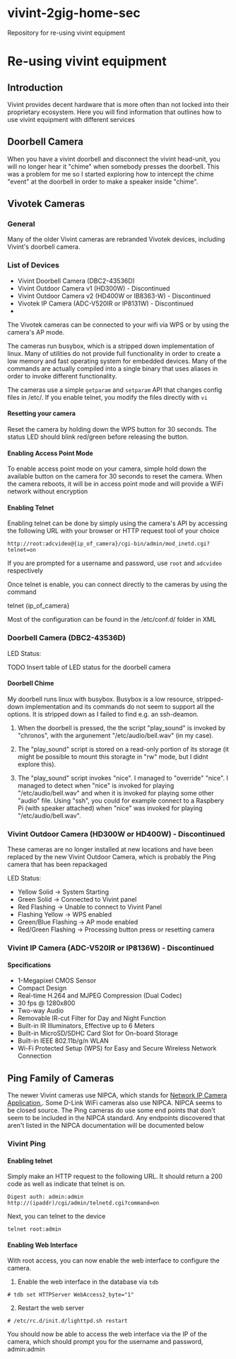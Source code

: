 # vivint-2gig-home-sec
Repository for re-using vivint equipment
# Re-using vivint equipment
## Introduction

Vivint provides decent hardware that is more often than not locked into their proprietary ecosystem. Here you will find information that outlines how to use vivint equipment with different services

## Doorbell Camera

When you have a vivint doorbell and disconnect the vivint head-unit, you will no longer hear it "chime" when somebody presses the doorbell. This was a problem for me so I started exploring how to intercept the chime "event" at the doorbell in order to make a speaker inside "chime".

## Vivotek Cameras

### General

Many of the older Vivint cameras are rebranded Vivotek devices, including Vivint's doorbell camera.

### List of Devices

* Vivint Doorbell Camera (DBC2-43536D)
* Vivint Outdoor Camera v1 (HD300W) - Discontinued
* Vivint Outdoor Camera v2 (HD400W or IB8363-W) - Discontinued
* Vivotek IP Camera (ADC-V520IR or IP8131W) - Discontinued
*

The Vivotek cameras can be connected to your wifi via WPS or by using the camera's AP mode.

The cameras run busybox, which is a stripped down implementation of linux. Many of utilities do not provide full functionality in order to create a low memory and fast operating system for embedded devices. Many of the commands are actually compiled into a single binary that uses aliases in order to invoke different functionality.

The cameras use a simple `getparam` and `setparam` API that changes config files in /etc/. If you enable telnet, you modify the files directly with `vi`

#### Resetting your camera

Reset the camera by holding down the WPS button for 30 seconds. The status LED should blink red/green before releasing the button.

#### Enabling Access Point Mode

To enable access point mode on your camera, simple hold down the available button on the camera for 30 seconds to reset the camera. When the camera reboots, it will be in access point mode and will provide a WiFi network without encryption

#### Enabling Telnet

Enabling telnet can be done by simply using the camera's API by accessing the following URL with your browser or HTTP request tool of your choice

    http://root:adcvideo@{ip_of_camera}/cgi-bin/admin/mod_inetd.cgi?telnet=on

If you are prompted for a username and password, use `root` and `adcvideo` respectively

Once telnet is enable, you can connect directly to the cameras by using the command

  telnet {ip_of_camera}

  Most of the configuration can be found in the /etc/conf.d/ folder in XML

### Doorbell Camera (DBC2-43536D)

LED Status:

TODO Insert table of LED status for the doorbell camera

#### Doorbell Chime
My doorbell runs linux with busybox. Busybox is a low resource, stripped-down implementation and its commands do not seem to support all the options. It is stripped down as I failed to find e.g. an ssh-deamon.

1. When the doorbell is pressed, the the script "play_sound" is invoked by "chronos", with the argunement "/etc/audio/bell.wav" (in my case).

2. The "play_sound" script is stored on a read-only portion of its storage (it might be possible to mount this storagte in "rw" mode, but I didnt explore this).

3. The "play_sound" script invokes "nice". I managed to "override" "nice". I managed to detect when "nice" is invoked for playing "/etc/audio/bell.wav" and when it is invoked for playing some other "audio" file. Using "ssh", you could for example connect to a Raspbery Pi (with speaker attached) when "nice" was invoked for playing "/etc/audio/bell.wav".

### Vivint Outdoor Camera (HD300W or HD400W) - Discontinued

These cameras are no longer installed at new locations and have been replaced by the new Vivint Outdoor Camera, which is probably the Ping camera that has been repackaged

LED Status:
- Yellow Solid -> System Starting
- Green Solid -> Connected to Vivint panel
- Red Flashing -> Unable to connect to Vivint Panel
- Flashing Yellow -> WPS enabled
- Green/Blue Flashing -> AP mode enabled
- Red/Green Flashing -> Processing button press or resetting camera

### Vivint IP Camera (ADC-V520IR or IP8136W) - Discontinued

#### Specifications

* 1-Megapixel CMOS Sensor
* Compact Design
* Real-time H.264 and MJPEG Compression (Dual Codec)
* 30 fps @ 1280x800
* Two-way Audio
* Removable IR-cut Filter for Day and Night Function
* Built-in IR Illuminators, Effective up to 6 Meters
* Built-in MicroSD/SDHC Card Slot for On-board Storage
* Built-in IEEE 802.11b/g/n WLAN
* Wi-Fi Protected Setup (WPS) for Easy and Secure Wireless Network Connection

## Ping Family of Cameras

The newer Vivint cameras use NIPCA, which stands for [Network IP Camera Application.](http://gurau-audibert.hd.free.fr/josdblog/wp-content/uploads/2013/09/CGI_2121.pdf). Some D-Link WiFi cameras also use NIPCA. NIPCA seems to be closed source. The Ping cameras do use some end points that don't seem to be included in the NIPCA standard. Any endpoints discovered that aren't listed in the NIPCA documentation will be documented below

### Vivint Ping

#### Enabling telnet

Simply make an HTTP request to the following URL. It should return a 200 code as well as indicate that telnet is on.

```
Digest auth: admin:admin
http://(ipaddr)/cgi/admin/telnetd.cgi?command=on
```

Next, you can telnet to the device

    telnet root:admin

#### Enabling Web Interface

With root access, you can now enable the web interface to configure the camera.

1. Enable the web interface in the database via `tdb`

```
# tdb set HTTPServer WebAccess2_byte="1"
```

2. Restart the web server

```
# /etc/rc.d/init.d/lighttpd.sh restart
```

You should now be able to access the web interface via the IP of the camera, which should prompt you for the username and password, admin:admin



